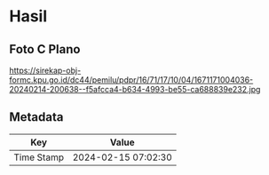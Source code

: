 # Hasil

## Foto C Plano

https://sirekap-obj-formc.kpu.go.id/dc44/pemilu/pdpr/16/71/17/10/04/1671171004036-20240214-200638--f5afcca4-b634-4993-be55-ca688839e232.jpg


## Metadata

| Key        | Value               |
| ---------- | ------------------- |
| Time Stamp | 2024-02-15 07:02:30 |



